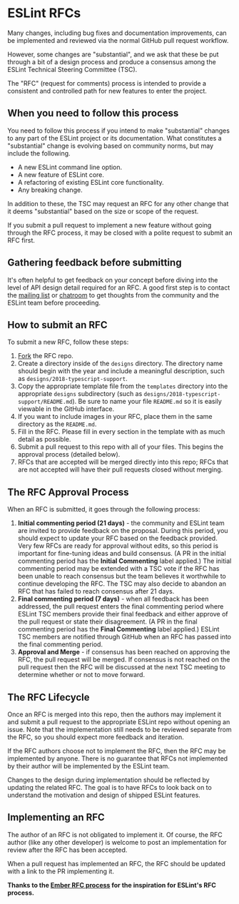 # ESLint RFCs

Many changes, including bug fixes and documentation improvements, can be
implemented and reviewed via the normal GitHub pull request workflow.

However, some changes are "substantial", and we ask that these be put
through a bit of a design process and produce a consensus among the ESLint Technical Steering Committee (TSC).

The "RFC" (request for comments) process is intended to provide a
consistent and controlled path for new features to enter the project.

## When you need to follow this process

You need to follow this process if you intend to make "substantial"
changes to any part of the ESLint project or its documentation. What constitutes a
"substantial" change is evolving based on community norms, but may
include the following.

* A new ESLint command line option.
* A new feature of ESLint core.
* A refactoring of existing ESLint core functionality.
* Any breaking change.

In addition to these, the TSC may request an RFC for any other change that it deems "substantial" based on the size or scope of the request.

If you submit a pull request to implement a new feature without going
through the RFC process, it may be closed with a polite request to
submit an RFC first.

## Gathering feedback before submitting

It's often helpful to get feedback on your concept before diving into the
level of API design detail required for an RFC. A good first step is to contact the [mailing list](https://groups.google.com/group/eslint) or [chatroom](https://gitter.im/eslint/eslint) to get thoughts from the community and the ESLint team before proceeding.

## How to submit an RFC

To submit a new RFC, follow these steps:

1. [Fork](https://github.com/eslint/rfcs/fork) the RFC repo.
1. Create a directory inside of the `designs` directory. The directory name should begin with the year and include a meaningful description, such as `designs/2018-typescript-support`.
1. Copy the appropriate template file from the `templates` directory into the appropriate `designs` subdirectory (such as `designs/2018-typescript-support/README.md`). Be sure to name your file `README.md` so it is easily viewable in the GitHub interface.
1. If you want to include images in your RFC, place them in the same directory as the `README.md`.
1. Fill in the RFC. Please fill in every section in the template with as much detail as possible.
1. Submit a pull request to this repo with all of your files. This begins the approval process (detailed below).
1. RFCs that are accepted will be merged directly into this repo; RFCs that are not accepted will have their pull requests closed without merging.

## The RFC Approval Process

When an RFC is submitted, it goes through the following process:

1. **Initial commenting period (21 days)** - the community and ESLint team are invited to provide feedback on the proposal. During this period, you should expect to update your RFC based on the feedback provided. Very few RFCs are ready for approval without edits, so this period is important for fine-tuning ideas and build consensus. (A PR in the initial commenting period has the **Initial Commenting** label applied.) The initial commenting period may be extended with a TSC vote if the RFC has been unable to reach consensus but the team believes it worthwhile to continue developing the RFC. The TSC may also decide to abandon an RFC that has failed to reach consensus after 21 days.
1. **Final commenting period (7 days)** - when all feedback has been addressed, the pull request enters the final commenting period where ESLint TSC members provide their final feedback and either approve of the pull request or state their disagreement. (A PR in the final commenting period has the **Final Commenting** label applied.) ESLint TSC members are notified through GitHub when an RFC has passed into the final commenting period.
1. **Approval and Merge** - if consensus has been reached on approving the RFC, the pull request will be merged. If consensus is not reached on the pull request then the RFC will be discussed at the next TSC meeting to determine whether or not to move forward.

## The RFC Lifecycle

Once an RFC is merged into this repo, then the authors may implement it and submit a pull request to the appropriate ESLint repo without opening an issue. Note that the implementation still needs to be reviewed separate from the RFC, so you should expect more feedback and iteration. 

If the RFC authors choose not to implement the RFC, then the RFC may be implemented by anyone. There is no guarantee that RFCs not implemented by their author will be implemented by the ESLint team.

Changes to the design during implementation should be reflected by updating the related RFC. The goal is to have RFCs to look back on to understand the motivation and design of shipped ESLint features.

## Implementing an RFC

The author of an RFC is not obligated to implement it. Of course, the
RFC author (like any other developer) is welcome to post an
implementation for review after the RFC has been accepted.

When a pull request has implemented an RFC, the RFC should be updated with a link
to the PR implementing it.

**Thanks to the [Ember RFC process](https://github.com/emberjs/rfcs) for the inspiration for ESLint's RFC process.**

